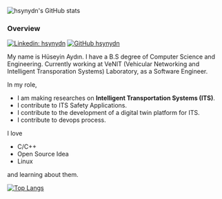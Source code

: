 ![hsynydn's GitHub stats](https://github-readme-stats.vercel.app/api?username=hsynydn&show_icons=true&theme=tokyonight)

### Overview

[![Linkedin: hsynydn](https://img.shields.io/badge/-hsynydn-blue?style=flat-square&logo=Linkedin&logoColor=white&link=https://www.linkedin.com/in/hsynydn/)](https://www.linkedin.com/in/hsynydn/)
[![GitHub hsynydn](https://img.shields.io/github/followers/hsynydn?label=follow&style=social)](https://github.com/hsynydn)

My name is Hüseyin Aydın. I have a B.S degree of Computer Science and Engineering. 
Currently working at VeNIT (Vehicular Networking and Intelligent Transporation Systems) Laboratory, as a Software Engineer. 

In my role,
 - I am making researches on **Intelligent Transportation Systems (ITS)**.
 - I contribute to ITS Safety Applications.
 - I contribute to the development of a digital twin platform for ITS.
 - I contribute to devops process.

I love  
- C/C++  
- Open Source Idea  
- Linux  
  
and learning about them.

[![Top Langs](https://github-readme-stats.vercel.app/api/top-langs/?username=hsynydn&layout=donut-vertical)](https://github.com/hsynydn/github-readme-stats)

<!--
**hsynydn/hsynydn** is a ✨ _special_ ✨ repository because its `README.md` (this file) appears on your GitHub profile.

Here are some ideas to get you started:

- 🔭 I’m currently working on ...
- 🌱 I’m currently learning ...
- 👯 I’m looking to collaborate on ...
- 🤔 I’m looking for help with ...
- 💬 Ask me about ...
- 📫 How to reach me: ...
- 😄 Pronouns: ...
- ⚡ Fun fact: ...
-->

